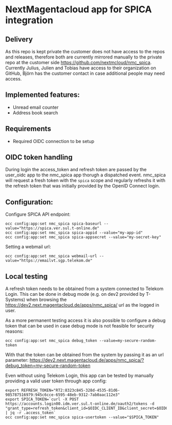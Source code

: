 # NextMagentacloud app for SPICA integration

## Delivery

As this repo is kept private the customer does not have access to the repos and releases, therefore both are currently mirrored manually to the private repo at the customer side https://github.com/nextmcloud/nmc_spica. Currently Julius, Julien and Tobias have access to their organization on GitHub, Björn has the customer contact in case additional people may need access.

## Implemented features:
- Unread email counter
- Address book search

## Requirements
- Required OIDC connection to be setup

## OIDC token handling

During login the access_token and refresh token are passed by the user_oidc app to the nmc_spica app thorugh a dispatched event. nmc_spica will request a fresh token with the `spica` scope and regularly refreshs it with the refresh token that was initially provided by the OpenID Connect login.

## Configuration:

Configure SPICA API endpoint:

	occ config:app:set nmc_spica spica-baseurl --value="https://spica.ver.sul.t-online.de"
	occ config:app:set nmc_spica spica-appid --value="my-app-id"
	occ config:app:set nmc_spica spica-appsecret --value="my-secret-key"

Setting a webmail url:

	occ config:app:set nmc_spica webmail-url --value="https://emailvt.sgp.telekom.de"

## Local testing

A refresh token needs to be obtained from a system connected to Telekom Login. This can be done in debug mode (e.g. on dev2 provided by T-Systems) when browsing the https://dev2.next.magentacloud.de/apps/nmc_spica/ url as the logged in user.

As a more permanent testing access it is also possible to configure a debug token that can be used in case debug mode is not feasible for security reasons:

	occ config:app:set nmc_spica debug_token --value=my-secure-random-token

With that the token can be obtained from the system by passing it as an url parameter: https://dev2.next.magentacloud.de/apps/nmc_spica/?debug_token=my-secure-random-token

Even without using Telekom Login, this app can be tested by manually providing a valid user token through app config:

	export REFRESH_TOKEN="RT2:8323c845-328d-4535-81d6-985787516979:945c6cce-6595-48eb-9312-7ab0aac112e3"
	export SPICA_TOKEN=`curl -X POST https://accounts.login00.idm.ver.sul.t-online.de/oauth2/tokens -d "grant_type=refresh_token&client_id=$OIDC_CLIENT_ID&client_secret=$OIDC_CLIENT_SECRET&refresh_token=$REFRESH_TOKEN&scope=spica" | jq -r .access_token`
	occ config:app:set nmc_spica spica-usertoken --value="$SPICA_TOKEN"

